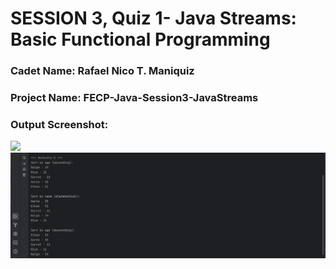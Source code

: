 # SESSION 3, Quiz 1- Java Streams: Basic Functional Programming

### Cadet Name: Rafael Nico T. Maniquiz
### Project Name: FECP-Java-Session3-JavaStreams
### Output Screenshot:
<img src="https://github.com/rick-maniquiz/FECP-Java-Session3-JavaStreams/blob/784e1f7f93029c328763dc5279769dcf56149d2e/screenshots/screenshot1.png)"/>
<img src="https://github.com/rick-maniquiz/FECP-Java-Session3-JavaStreams/blob/b930a0b22cffa5f8036f7994c6f223694e41a5ea/screenshots/screenshot2.png"/>
